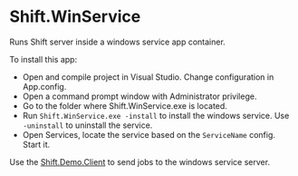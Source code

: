 # Shift.WinService
Runs Shift server inside a windows service app container.

To install this app:
- Open and compile project in Visual Studio. Change configuration in App.config.
- Open a command prompt window with Administrator privilege.
- Go to the folder where Shift.WinService.exe is located.
- Run `Shift.WinService.exe -install` to install the windows service. Use `-uninstall` to uninstall the service.
- Open Services, locate the service based on the `ServiceName` config. Start it.

Use the [Shift.Demo.Client](https://github.com/hhalim/Shift.Demo.Client) to send jobs to the windows service server. 
